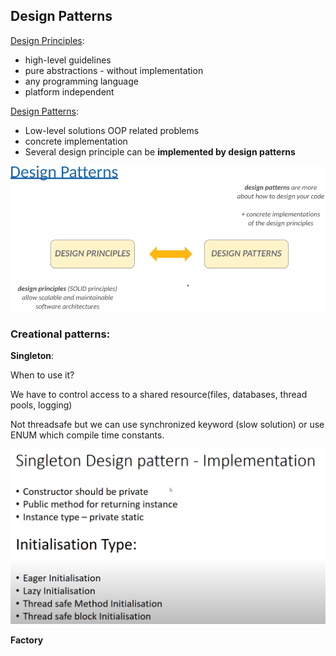 ## Design Patterns

<u>Design Principles</u>:
- high-level guidelines
- pure abstractions - without implementation
- any programming language
- platform independent

<u>Design Patterns</u>:
- Low-level solutions OOP related problems
- concrete implementation
- Several design principle can be **implemented by design patterns**

![img.png](../../../../resources/designpatterns/img.png)

### Creational patterns:

**Singleton**:

When to use it? 

We have to control access to a shared resource(files, databases, thread pools, logging)

Not threadsafe but we can use synchronized keyword (slow solution) or use ENUM which compile time constants.

![img.png](../../../../resources/designpatterns/img_1.png)

**Factory**




